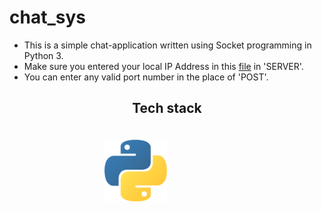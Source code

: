 # chat_sys

* This is a simple chat-application written using Socket programming in Python 3.
* Make sure you entered your local IP Address in this [file](https://github.com/apexx77/chat_sys/blob/master/client.py) in 'SERVER'.
* You can enter any valid port number in the place of 'POST'.

<h2 align="center">Tech stack</h2>
<div align="center" style="padding-top:20px;">
  
<img src="https://github.com/apexx77/p_euler/blob/master/python.png" width=100px style="padding-right:100px;">

</div>
